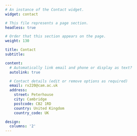 ```yaml
---
# An instance of the Contact widget.
widget: contact

# This file represents a page section.
headless: true

# Order that this section appears on the page.
weight: 130

title: Contact
subtitle:

content:
  # Automatically link email and phone or display as text?
  autolink: true

  # Contact details (edit or remove options as required)
  email: rx220@cam.ac.uk
  address:
    street: Peterhouse
    city: Cambridge
    postcode: CB2 1RD
    country: United Kingdom
    country_code: UK

design:
  columns: '2'
---
```

